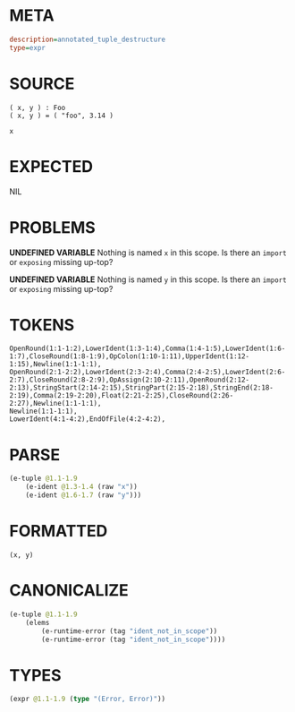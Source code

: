 # META
~~~ini
description=annotated_tuple_destructure
type=expr
~~~
# SOURCE
~~~roc
( x, y ) : Foo
( x, y ) = ( "foo", 3.14 )

x
~~~
# EXPECTED
NIL
# PROBLEMS
**UNDEFINED VARIABLE**
Nothing is named `x` in this scope.
Is there an `import` or `exposing` missing up-top?

**UNDEFINED VARIABLE**
Nothing is named `y` in this scope.
Is there an `import` or `exposing` missing up-top?

# TOKENS
~~~zig
OpenRound(1:1-1:2),LowerIdent(1:3-1:4),Comma(1:4-1:5),LowerIdent(1:6-1:7),CloseRound(1:8-1:9),OpColon(1:10-1:11),UpperIdent(1:12-1:15),Newline(1:1-1:1),
OpenRound(2:1-2:2),LowerIdent(2:3-2:4),Comma(2:4-2:5),LowerIdent(2:6-2:7),CloseRound(2:8-2:9),OpAssign(2:10-2:11),OpenRound(2:12-2:13),StringStart(2:14-2:15),StringPart(2:15-2:18),StringEnd(2:18-2:19),Comma(2:19-2:20),Float(2:21-2:25),CloseRound(2:26-2:27),Newline(1:1-1:1),
Newline(1:1-1:1),
LowerIdent(4:1-4:2),EndOfFile(4:2-4:2),
~~~
# PARSE
~~~clojure
(e-tuple @1.1-1.9
	(e-ident @1.3-1.4 (raw "x"))
	(e-ident @1.6-1.7 (raw "y")))
~~~
# FORMATTED
~~~roc
(x, y)
~~~
# CANONICALIZE
~~~clojure
(e-tuple @1.1-1.9
	(elems
		(e-runtime-error (tag "ident_not_in_scope"))
		(e-runtime-error (tag "ident_not_in_scope"))))
~~~
# TYPES
~~~clojure
(expr @1.1-1.9 (type "(Error, Error)"))
~~~
